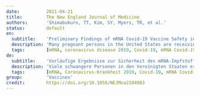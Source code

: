 ```yaml
---
date:          2021-04-21
title:         The New England Journal of Medicine
authors:       'Shimabukuro, TT, Kim, SY, Myers, TR, et al.'
status:        default
en:
  subtitle:    'Preliminary Findings of mRNA Covid-19 Vaccine Safety in Pregnant Persons'
  description: 'Many pregnant persons in the United States are receiving messenger RNA (mRNA) coronavirus disease 2019 (Covid-19) vaccines, but data are limited on their safety in pregnancy. From December 14, 2020, to February 28, 2021, we used data from the “v-safe after vaccination health checker” surveillance system, the v-safe pregnancy registry, and the Vaccine Adverse Event Reporting System (VAERS) to characterize the initial safety of mRNA Covid-19 vaccines in pregnant persons. A total of 35,691 v-safe participants 16 to 54 years of age identified as pregnant. Injection-site pain was reported more frequently among pregnant persons than among nonpregnant women, whereas headache, myalgia, chills, and fever were reported less frequently. Among 3958 participants enrolled in the v-safe pregnancy registry, 827 had a completed pregnancy, of which 115 (13.9%) were pregnancy losses and 712 (86.1%) were live births (mostly among participants vaccinated in the third trimester). Adverse neonatal outcomes included preterm birth (in 9.4%) and small size for gestational age (in 3.2%); no neonatal deaths were reported. Although not directly comparable, calculated proportions of adverse pregnancy and neonatal outcomes in persons vaccinated against Covid-19 who had a completed pregnancy were similar to incidences reported in studies involving pregnant women that were conducted before the Covid-19 pandemic. Among 221 pregnancy-related adverse events reported to the VAERS, the most frequently reported event was spontaneous abortion (46 cases). Preliminary findings did not show obvious safety signals among pregnant persons who received mRNA Covid-19 vaccines. However, more longitudinal follow-up, including follow-up of large numbers of women vaccinated earlier in pregnancy, is necessary to inform maternal, pregnancy, and infant outcomes.'
  tags:        [mRNA, coronavirus disease 2019, Covid-19, mRNA Covid-19 vaccines safety, pregnant persons]
de:
  subtitle:    'Vorläufige Ergebnisse zur Sicherheit des mRNA-Impfstoffs Covid-19 bei Schwangeren'
  description: 'Viele schwangere Personen in den Vereinigten Staaten erhalten Impfstoffe gegen Coronavirus-Krankheit 2019 (Covid-19) mit Boten-RNA (mRNA), aber es gibt nur wenige Daten über ihre Sicherheit in der Schwangerschaft. Vom 14. Dezember 2020 bis zum 28. Februar 2021 haben wir Daten aus dem Überwachungssystem "v-safe after vaccination health checker", dem v-safe-Schwangerschaftsregister und dem Vaccine Adverse Event Reporting System (VAERS) verwendet, um die anfängliche Sicherheit von mRNA-Covid-19-Impfstoffen bei Schwangeren zu charakterisieren. Insgesamt 35.691 v-safe-Teilnehmerinnen im Alter von 16 bis 54 Jahren gaben an, schwanger zu sein. Schmerzen an der Injektionsstelle wurden bei Schwangeren häufiger gemeldet als bei Nicht-Schwangeren, während Kopfschmerzen, Myalgien, Schüttelfrost und Fieber seltener auftraten. Von den 3958 Teilnehmerinnen, die in das v-safe-Schwangerschaftsregister aufgenommen wurden, hatten 827 eine vollendete Schwangerschaft, von denen 115 (13,9 %) Schwangerschaftsverluste und 712 (86,1 %) Lebendgeburten waren (meist bei Teilnehmerinnen, die im dritten Trimester geimpft wurden). Zu den unerwünschten neonatalen Ergebnissen gehörten Frühgeburten (bei 9,4 %) und eine geringe Größe im Verhältnis zum Gestationsalter (bei 3,2 %); es wurden keine neonatalen Todesfälle gemeldet. Obwohl nicht direkt vergleichbar, waren die berechneten Anteile unerwünschter Schwangerschafts- und Neugeborenenereignisse bei Personen, die gegen Covid-19 geimpft wurden und eine abgeschlossene Schwangerschaft hatten, ähnlich hoch wie in Studien mit schwangeren Frauen, die vor der Covid-19-Pandemie durchgeführt worden waren. Unter den 221 schwangerschaftsbedingten unerwünschten Ereignissen, die dem VAERS gemeldet wurden, war der Spontanabort das am häufigsten gemeldete Ereignis (46 Fälle). Vorläufige Ergebnisse zeigten keine offensichtlichen Sicherheitssignale bei schwangeren Personen, die mRNA-Covid-19-Impfstoffe erhielten. Es sind jedoch weitere Längsschnittuntersuchungen erforderlich, einschließlich der Beobachtung einer großen Anzahl von Frauen, die zu einem früheren Zeitpunkt in der Schwangerschaft geimpft wurden, um Informationen über die Ergebnisse für Mütter, Schwangere und Säuglinge zu erhalten.' 
  tags:        [mRNA, Coronavirus-Krankheit 2019, Covid-19, mRNA Covid-19 Impfstoffe Sicherheit, Schwangere]
group:         'Vaccines'
credit:        https://doi.org/10.1056/NEJMoa2104983
---
```


